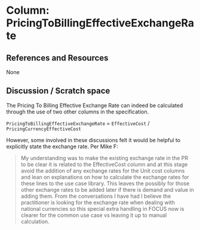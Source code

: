 # Column: PricingToBillingEffectiveExchangeRate

## References and Resources

None

## Discussion / Scratch space

The Pricing To Billing Effective Exchange Rate can indeed be calculated through the use of two other columns in the specification.  

`PricingToBillingEffectiveExchangeRate` = `EffectiveCost` / `PricingCurrencyEffectiveCost`

However, some involved in these discussions felt it would be helpful to explicitly state the exchange rate.  Per Mike F:

> My understanding was to make the existing exchange rate in the PR to be clear it is related to the EffectiveCost column and at this stage avoid the addition of any exchange rates for the Unit cost columns and lean on explanations on how to calculate the exchange rates for these lines to the use case library. This leaves the possibly for those other exchange rates to be added later if there is demand and value in adding them. From the conversations I have had I believe the practitioner is looking for the exchange rate when dealing with national currencies so this special extra handling in FOCUS now is clearer for the common use case vs leaving it up to manual calculation.
